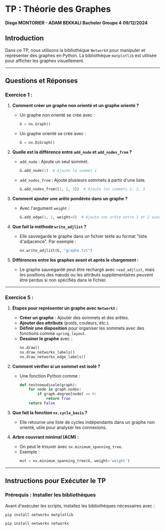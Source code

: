 # TP : Théorie des Graphes

**Diego MONTORIER - ADAM BEKKALI**
**Bachelor Groupe 4**
**09/12/2024**

## Introduction

Dans ce TP, nous utilisons la bibliothèque `NetworkX` pour manipuler et représenter des graphes en Python. La bibliothèque `matplotlib` est utilisée pour afficher les graphes visuellement.

---

## Questions et Réponses

### **Exercice 1 :**
1. **Comment créer un graphe non orienté et un graphe orienté ?**
   - Un graphe non orienté se crée avec :
     ```python
     G = nx.Graph()
     ```
   - Un graphe orienté se crée avec :
     ```python
     G = nx.DiGraph()
     ```

2. **Quelle est la différence entre `add_node` et `add_nodes_from` ?**
   - `add_node` : Ajoute un seul sommet.
     ```python
     G.add_node(1)  # Ajoute le sommet 1
     ```
   - `add_nodes_from` : Ajoute plusieurs sommets à partir d'une liste.
     ```python
     G.add_nodes_from([1, 2, 3])  # Ajoute les sommets 1, 2, 3
     ```

3. **Comment ajouter une arête pondérée dans un graphe ?**
   - Avec l'argument `weight` :
     ```python
     G.add_edge(1, 2, weight=4)  # Ajoute une arête entre 1 et 2 avec un poids de 4
     ```

4. **Que fait la méthode `write_adjlist` ?**
   - Elle sauvegarde le graphe dans un fichier texte au format "liste d'adjacence". Par exemple :
     ```python
     nx.write_adjlist(G, "graphe.txt")
     ```

5. **Différences entre les graphes avant et après le chargement :**
   - Le graphe sauvegardé peut être rechargé avec `read_adjlist`, mais les positions des nœuds ou les attributs supplémentaires peuvent être perdus si non spécifiés dans le fichier.

---

### **Exercice 5 :**
1. **Étapes pour représenter un graphe avec `NetworkX` :**
   - **Créer un graphe** : Ajouter des sommets et des arêtes.
   - **Ajouter des attributs** (poids, couleurs, etc.).
   - **Définir une disposition** pour organiser les sommets avec des fonctions comme `spring_layout`.
   - **Dessiner le graphe** avec :
     ```python
     nx.draw()
     nx.draw_networkx_labels()
     nx.draw_networkx_edge_labels()
     ```

2. **Comment vérifier si un sommet est isolé ?**
   - Une fonction Python comme :
     ```python
     def testnoeudisole(graph):
         for node in graph.nodes:
             if graph.degree[node] == 0:
                 return True
         return False
     ```

3. **Que fait la fonction `nx.cycle_basis` ?**
   - Elle retourne une liste de cycles indépendants dans un graphe non orienté, utile pour analyser les connexions.

4. **Arbre couvrant minimal (ACM) :**
   - On peut le trouver avec `nx.minimum_spanning_tree`.
   - Exemple :
     ```python
     mst = nx.minimum_spanning_tree(G, weight='weight')
     ```

---

## Instructions pour Exécuter le TP

### **Prérequis : Installer les bibliothèques**
Avant d'exécuter les scripts, installez les bibliothèques nécessaires avec :
```bash
pip install networkx matplotlib
```
```bash
pip install networkx networkx
```